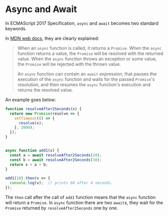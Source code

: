 # Async and Await

In ECMAScript 2017 Specification, `async` and `await` becomes two standard keywords.

In [MDN web docs](https://developer.mozilla.org/en-US/docs/Web/JavaScript/Reference/Statements/async_function), they are clearly explained:

> When an `async` function is called, it returns a `Promise`. When the `async` function returns a value, the `Promise` will be resolved with the returned value.  When the `async` function throws an exception or some value, the `Promise` will be rejected with the thrown value.
> 
> An `async` function can contain an `await` expression, that pauses the execution of the `async` function and waits for the passed `Promise`'s resolution, and then resumes the `async` function's execution and returns the resolved value.

An example goes below:

```javascript
function resolveAfter2Seconds(x) {
  return new Promise(resolve => {
    setTimeout(() => {
      resolve(x);
    }, 2000);
  });
}


async function add1(x) {
  const a = await resolveAfter2Seconds(20);
  const b = await resolveAfter2Seconds(30);
  return x + a + b;
}

add1(10).then(v => {
  console.log(v);  // prints 60 after 4 seconds.
});
```

The `then` call after the call of `add1` function means that the `async` function will return a `Promise`. In `async` function there are two `await`s, they wait for the `Promise` returned by `resolveAfter2Seconds` one by one.
